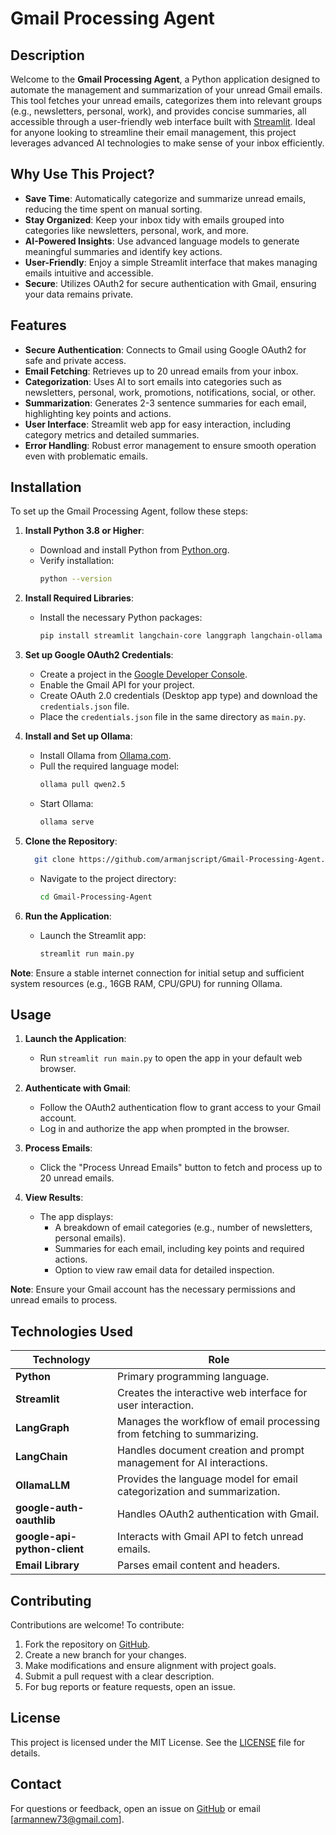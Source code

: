 # Gmail Processing Agent

## Description

Welcome to the **Gmail Processing Agent**, a Python application designed to automate the management and summarization of your unread Gmail emails. This tool fetches your unread emails, categorizes them into relevant groups (e.g., newsletters, personal, work), and provides concise summaries, all accessible through a user-friendly web interface built with [Streamlit](https://streamlit.io/). Ideal for anyone looking to streamline their email management, this project leverages advanced AI technologies to make sense of your inbox efficiently.

## Why Use This Project?

- **Save Time**: Automatically categorize and summarize unread emails, reducing the time spent on manual sorting.
- **Stay Organized**: Keep your inbox tidy with emails grouped into categories like newsletters, personal, work, and more.
- **AI-Powered Insights**: Use advanced language models to generate meaningful summaries and identify key actions.
- **User-Friendly**: Enjoy a simple Streamlit interface that makes managing emails intuitive and accessible.
- **Secure**: Utilizes OAuth2 for secure authentication with Gmail, ensuring your data remains private.

## Features

- **Secure Authentication**: Connects to Gmail using Google OAuth2 for safe and private access.
- **Email Fetching**: Retrieves up to 20 unread emails from your inbox.
- **Categorization**: Uses AI to sort emails into categories such as newsletters, personal, work, promotions, notifications, social, or other.
- **Summarization**: Generates 2-3 sentence summaries for each email, highlighting key points and actions.
- **User Interface**: Streamlit web app for easy interaction, including category metrics and detailed summaries.
- **Error Handling**: Robust error management to ensure smooth operation even with problematic emails.

## Installation

To set up the Gmail Processing Agent, follow these steps:

1. **Install Python 3.8 or Higher**:
   - Download and install Python from [Python.org](https://www.python.org/downloads/).
   - Verify installation:
     ```bash
     python --version
     ```

2. **Install Required Libraries**:
   - Install the necessary Python packages:
     ```bash
     pip install streamlit langchain-core langgraph langchain-ollama google-auth-oauthlib google-api-python-client base64 email datetime pickle
     ```

3. **Set up Google OAuth2 Credentials**:
   - Create a project in the [Google Developer Console](https://console.developers.google.com/).
   - Enable the Gmail API for your project.
   - Create OAuth 2.0 credentials (Desktop app type) and download the `credentials.json` file.
   - Place the `credentials.json` file in the same directory as `main.py`.

4. **Install and Set up Ollama**:
   - Install Ollama from [Ollama.com](https://ollama.com/).
   - Pull the required language model:
     ```bash
     ollama pull qwen2.5
     ```
   - Start Ollama:
     ```bash
     ollama serve
     ```

5. **Clone the Repository**:
   
   ```bash
     git clone https://github.com/armanjscript/Gmail-Processing-Agent.git
     ```
   - Navigate to the project directory:
     ```bash
     cd Gmail-Processing-Agent
     ```

6. **Run the Application**:
   - Launch the Streamlit app:
     ```bash
     streamlit run main.py
     ```

**Note**: Ensure a stable internet connection for initial setup and sufficient system resources (e.g., 16GB RAM, CPU/GPU) for running Ollama.

## Usage

1. **Launch the Application**:
   - Run `streamlit run main.py` to open the app in your default web browser.

2. **Authenticate with Gmail**:
   - Follow the OAuth2 authentication flow to grant access to your Gmail account.
   - Log in and authorize the app when prompted in the browser.

3. **Process Emails**:
   - Click the "Process Unread Emails" button to fetch and process up to 20 unread emails.

4. **View Results**:
   - The app displays:
     - A breakdown of email categories (e.g., number of newsletters, personal emails).
     - Summaries for each email, including key points and required actions.
     - Option to view raw email data for detailed inspection.

**Note**: Ensure your Gmail account has the necessary permissions and unread emails to process.

## Technologies Used

| Technology                  | Role                                                                 |
|-----------------------------|----------------------------------------------------------------------|
| **Python**                  | Primary programming language.                                        |
| **Streamlit**               | Creates the interactive web interface for user interaction.          |
| **LangGraph**               | Manages the workflow of email processing from fetching to summarizing.|
| **LangChain**               | Handles document creation and prompt management for AI interactions. |
| **OllamaLLM**               | Provides the language model for email categorization and summarization. |
| **google-auth-oauthlib**    | Handles OAuth2 authentication with Gmail.                            |
| **google-api-python-client**| Interacts with Gmail API to fetch unread emails.                      |
| **Email Library**           | Parses email content and headers.                                    |

## Contributing

Contributions are welcome! To contribute:
1. Fork the repository on [GitHub](https://github.com/).
2. Create a new branch for your changes.
3. Make modifications and ensure alignment with project goals.
4. Submit a pull request with a clear description.
5. For bug reports or feature requests, open an issue.

## License

This project is licensed under the MIT License. See the [LICENSE](LICENSE) file for details.

## Contact

For questions or feedback, open an issue on [GitHub](https://github.com/armanjscript) or email [armannew73@gmail.com].